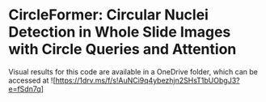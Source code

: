 # CircleFormer: Circular Nuclei Detection in Whole Slide Images with Circle Queries and Attention

Visual results for this code are available in a OneDrive folder, which can be accessed at ![https://1drv.ms/f/s!AuNCi9q4ybezhjn2SHsT1bUObgJ3?e=fSdn7q]
